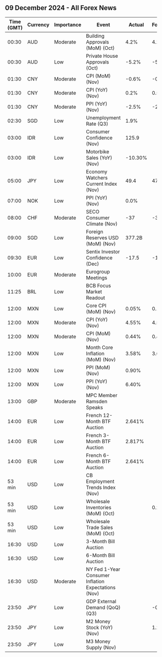 ## 09 December 2024 - All Forex News

| Time (GMT) | Currency | Importance | Event | Actual | Forecast | Previous |
|------|----------|------------|-------|--------|----------|----------|
| 00:30 | AUD | Moderate | Building Approvals (MoM) (Oct) | 4.2% | 4.2% | 5.8% |
| 00:30 | AUD | Low | Private House Approvals (Oct) | -5.2% | -5.2% | 4.1% |
| 01:30 | CNY | Moderate | CPI (MoM) (Nov) | -0.6% | -0.4% | -0.3% |
| 01:30 | CNY | Moderate | CPI (YoY) (Nov) | 0.2% | 0.5% | 0.3% |
| 01:30 | CNY | Moderate | PPI (YoY) (Nov) | -2.5% | -2.8% | -2.9% |
| 02:30 | SGD | Low | Unemployment Rate (Q3) | 1.9% |  | 2.0% |
| 03:00 | IDR | Low | Consumer Confidence (Nov) | 125.9 |  | 121.1 |
| 03:00 | IDR | Low | Motorbike Sales (YoY) (Nov) | -10.30% |  | 5.40% |
| 05:00 | JPY | Low | Economy Watchers Current Index (Nov) | 49.4 | 47.3 | 47.5 |
| 07:00 | NOK | Low | PPI (YoY) (Nov) | 0.0% |  | -3.5% |
| 08:00 | CHF | Moderate | SECO Consumer Climate (Nov) | -37 | -38 | -27 |
| 09:00 | SGD | Low | Foreign Reserves USD (MoM) (Nov) | 377.2B |  | 383.7B |
| 09:30 | EUR | Low | Sentix Investor Confidence (Dec) | -17.5 | -12.4 | -12.8 |
| 10:00 | EUR | Moderate | Eurogroup Meetings |  |  |  |
| 11:25 | BRL | Low | BCB Focus Market Readout |  |  |  |
| 12:00 | MXN | Low | Core CPI (MoM) (Nov) | 0.05% | 0.11% | 0.28% |
| 12:00 | MXN | Moderate | CPI (YoY) (Nov) | 4.55% | 4.59% | 4.76% |
| 12:00 | MXN | Moderate | CPI (MoM) (Nov) | 0.44% | 0.48% | 0.55% |
| 12:00 | MXN | Low | Month Core Inflation (MoM) (Nov) | 3.58% | 3.60% | 3.80% |
| 12:00 | MXN | Low | PPI (MoM) (Nov) | 0.90% |  | 0.40% |
| 12:00 | MXN | Low | PPI (YoY) (Nov) | 6.40% |  | 5.10% |
| 13:00 | GBP | Moderate | MPC Member Ramsden Speaks |  |  |  |
| 14:00 | EUR | Low | French 12-Month BTF Auction | 2.641% |  | 2.342% |
| 14:00 | EUR | Low | French 3-Month BTF Auction | 2.817% |  | 2.866% |
| 14:00 | EUR | Low | French 6-Month BTF Auction | 2.641% |  | 2.661% |
| 53 min | USD | Low | CB Employment Trends Index (Nov) |  |  | 107.66 |
| 53 min | USD | Low | Wholesale Inventories (MoM) (Oct) |  | 0.2% | -0.2% |
| 53 min | USD | Low | Wholesale Trade Sales (MoM) (Oct) |  |  | 0.3% |
| 16:30 | USD | Low | 3-Month Bill Auction |  |  | 4.400% |
| 16:30 | USD | Low | 6-Month Bill Auction |  |  | 4.305% |
| 16:30 | USD | Moderate | NY Fed 1-Year Consumer Inflation Expectations (Nov) |  |  | 2.9% |
| 23:50 | JPY | Low | GDP External Demand (QoQ) (Q3) |  | -0.4% | -0.1% |
| 23:50 | JPY | Low | M2 Money Stock (YoY) (Nov) |  | 1.2% | 1.2% |
| 23:50 | JPY | Low | M3 Money Supply (Nov) |  |  | 2,184.5B |
